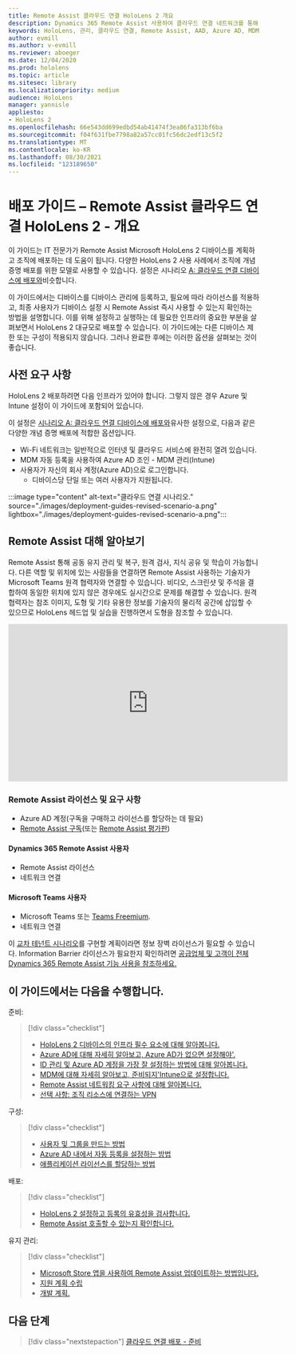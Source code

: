```yaml
---
title: Remote Assist 클라우드 연결 HoloLens 2 개요
description: Dynamics 365 Remote Assist 사용하여 클라우드 연결 네트워크를 통해 HoloLens 2 디바이스를 등록하는 방법을 알아봅니다.
keywords: HoloLens, 관리, 클라우드 연결, Remote Assist, AAD, Azure AD, MDM, Mobile 장치 관리
author: evmill
ms.author: v-evmill
ms.reviewer: aboeger
ms.date: 12/04/2020
ms.prod: hololens
ms.topic: article
ms.sitesec: library
ms.localizationpriority: medium
audience: HoloLens
manager: yannisle
appliesto:
- HoloLens 2
ms.openlocfilehash: 66e543dd699edbd54ab41474f3ea86fa313bf6ba
ms.sourcegitcommit: f04f631fbe7798a82a57cc01fc56dc2edf13c5f2
ms.translationtype: MT
ms.contentlocale: ko-KR
ms.lasthandoff: 08/30/2021
ms.locfileid: "123189650"
---
```

# <a name="deployment-guide--cloud-connected-hololens-2-with-remote-assist--overview"></a>배포 가이드 – Remote Assist 클라우드 연결 HoloLens 2 - 개요

이 가이드는 IT 전문가가 Remote Assist Microsoft HoloLens 2 디바이스를 계획하고 조직에 배포하는 데 도움이 됩니다. 다양한 HoloLens 2 사용 사례에서 조직에 개념 증명 배포를 위한 모델로 사용할 수 있습니다. 설정은 시나리오 [A: 클라우드 연결 디바이스에 배포와](common-scenarios.md#scenario-a)비슷합니다. 

이 가이드에서는 디바이스를 디바이스 관리에 등록하고, 필요에 따라 라이선스를 적용하고, 최종 사용자가 디바이스 설정 시 Remote Assist 즉시 사용할 수 있는지 확인하는 방법을 설명합니다. 이를 위해 설정하고 실행하는 데 필요한 인프라의 중요한 부분을 살펴보면서 HoloLens 2 대규모로 배포할 수 있습니다. 이 가이드에는 다른 디바이스 제한 또는 구성이 적용되지 않습니다. 그러나 완료한 후에는 이러한 옵션을 살펴보는 것이 좋습니다.

## <a name="prerequisites"></a>사전 요구 사항

HoloLens 2 배포하려면 다음 인프라가 있어야 합니다. 그렇지 않은 경우 Azure 및 Intune 설정이 이 가이드에 포함되어 있습니다.

이 설정은 [시나리오 A: 클라우드 연결 디바이스에 배포와](/hololens/common-scenarios#scenario-a)유사한 설정으로, 다음과 같은 다양한 개념 증명 배포에 적합한 옵션입니다.

- Wi-Fi 네트워크는 일반적으로 인터넷 및 클라우드 서비스에 완전히 열려 있습니다.
- MDM 자동 등록을 사용하여 Azure AD 조인 - MDM 관리(Intune)
- 사용자가 자신의 회사 계정(Azure AD)으로 로그인합니다.
    - 디바이스당 단일 또는 여러 사용자가 지원됩니다.

:::image type="content" alt-text="클라우드 연결 시나리오." source="./images/deployment-guides-revised-scenario-a.png" lightbox="./images/deployment-guides-revised-scenario-a.png":::


## <a name="learn-about-remote-assist"></a>Remote Assist 대해 알아보기

Remote Assist 통해 공동 유지 관리 및 복구, 원격 검사, 지식 공유 및 학습이 가능합니다. 다른 역할 및 위치에 있는 사람들을 연결하면 Remote Assist 사용하는 기술자가 Microsoft Teams 원격 협력자와 연결할 수 있습니다. 비디오, 스크린샷 및 주석을 결합하여 동일한 위치에 있지 않은 경우에도 실시간으로 문제를 해결할 수 있습니다. 원격 협력자는 참조 이미지, 도형 및 기타 유용한 정보를 기술자의 물리적 공간에 삽입할 수 있으므로 HoloLens 헤드업 및 실습을 진행하면서 도형을 참조할 수 있습니다.

<iframe width="560" height="315" src="https://www.youtube.com/embed/d3YT8j0yYl0" frameborder="0" allow="accelerometer; autoplay; clipboard-write; encrypted-media; gyroscope; picture-in-picture" allowfullscreen></iframe>

### <a name="remote-assist-licensing-and-requirements"></a>Remote Assist 라이선스 및 요구 사항

- Azure AD 계정(구독을 구매하고 라이선스를 할당하는 데 필요)
- [Remote Assist 구독](/dynamics365/mixed-reality/remote-assist/buy-and-deploy-remote-assist)(또는 [Remote Assist 평가판](/dynamics365/mixed-reality/remote-assist/try-remote-assist))
    
#### <a name="dynamics-365-remote-assist-user"></a>Dynamics 365 Remote Assist 사용자

- Remote Assist 라이선스
- 네트워크 연결

#### <a name="microsoft-teams-user"></a>Microsoft Teams 사용자

- Microsoft Teams 또는 [Teams Freemium](https://products.office.com/microsoft-teams/free).
- 네트워크 연결

이 [교차 테넌트 시나리오](/dynamics365/mixed-reality/remote-assist/cross-tenant-overview#scenario-2-leasing-services-to-other-tenants)를 구현할 계획이라면 정보 장벽 라이선스가 필요할 수 있습니다. Information Barrier 라이선스가 필요한지 확인하려면 [공급업체 및 고객이 전체 Dynamics 365 Remote Assist 기능 사용을 참조하세요.](/dynamics365/mixed-reality/remote-assist/cross-tenant-licensing-implementation)

## <a name="in-this-guide-you-will"></a>이 가이드에서는 다음을 수행합니다.

준비:

> [!div class="checklist"]
> - [HoloLens 2 디바이스의 인프라 필수 요소에 대해 알아봅니다.](hololens2-cloud-connected-prepare.md#infrastructure-essentials)
> - [Azure AD에 대해 자세히 알아보고, Azure AD가 없으면 설정해야&#39;.](hololens2-cloud-connected-prepare.md#azure-active-directory)
> - [ID 관리 및 Azure AD 계정을 가장 잘 설정하는 방법에 대해 알아봅니다.](hololens2-cloud-connected-prepare.md#identity-management)
> - [MDM에 대해 자세히 알아보고, 준비되지&#39;Intune으로 설정합니다.](hololens2-cloud-connected-prepare.md#mobile-device-management)
> - [Remote Assist 네트워킹 요구 사항에 대해 알아봅니다.](hololens2-cloud-connected-prepare.md#network)
> - [선택 사항: 조직 리소스에 연결하는 VPN](hololens2-cloud-connected-prepare.md#optional-connect-your-hololens-to-vpn)

구성:

> [!div class="checklist"]
> - [사용자 및 그룹을 만드는 방법](hololens2-cloud-connected-configure.md#azure-users-and-groups)
> - [Azure AD 내에서 자동 등록을 설정하는 방법](hololens2-cloud-connected-configure.md#auto-enrollment-on-hololens-2)
> - [애플리케이션 라이선스를 할당하는 방법](hololens2-cloud-connected-configure.md#application-licenses)

배포:

> [!div class="checklist"]
> - [HoloLens 2 설정하고 등록의 유효성을 검사합니다.](hololens2-cloud-connected-deploy.md#enrollment-validation)
> - [Remote Assist 호출할 수 있는지 확인합니다.](hololens2-cloud-connected-deploy.md#remote-assist-call-validation)

유지 관리:

> [!div class="checklist"]
> - [Microsoft Store 앱을 사용하여 Remote Assist 업데이트하는 방법입니다.](hololens2-cloud-connected-maintain.md#updates)
> - [지원 계획 수립](hololens2-cloud-connected-maintain.md#support-plan)
> - [개발 계획.](hololens2-cloud-connected-maintain.md#development-plan)

## <a name="next-step"></a>다음 단계

> [!div class="nextstepaction"]
> [클라우드 연결 배포 - 준비](hololens2-cloud-connected-prepare.md)

